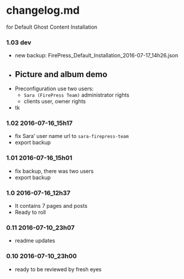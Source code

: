# changelog.md 
for Default Ghost Content Installation

### 1.03 dev
- new backup: FirePress_Default_Installation_2016-07-17_14h26.json
- Picture and album demo
	- 
- Preconfiguration use two users: 
	- `Sara (FirePress Team)` administrator rights
	- clients user, owner rights
- tk

### 1.02 2016-07-16_15h17
- fix Sara’ user name url to `sara-firepress-team`
- export backup

### 1.01 2016-07-16_15h01
- fix backup, there was two users
- export backup

### 1.0 2016-07-16_12h37
- It contains 7 pages and posts
- Ready to roll

### 0.11 2016-07-10_23h07
- readme updates

### 0.10 2016-07-10_23h00
- ready to be reviewed by fresh eyes